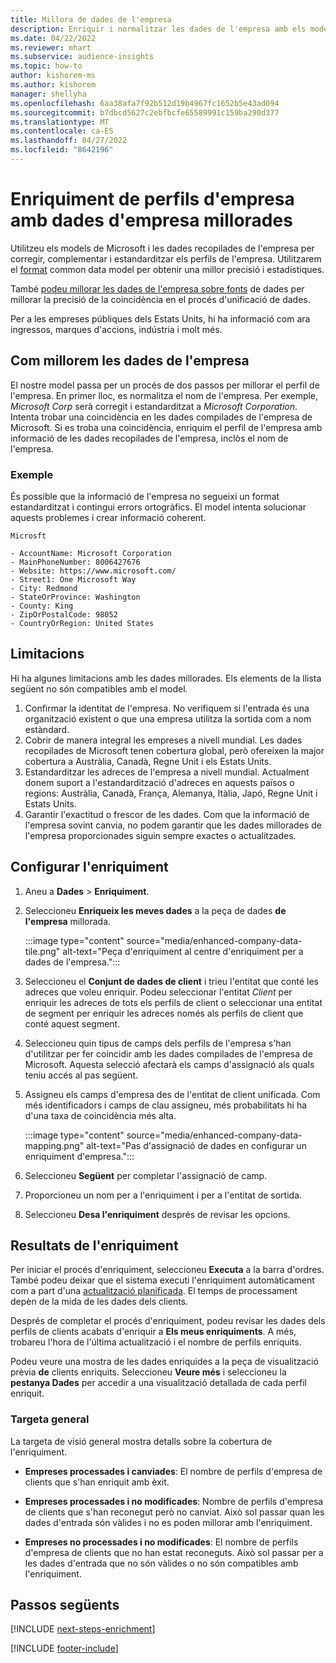 ```yaml
---
title: Millora de dades de l'empresa
description: Enriquir i normalitzar les dades de l'empresa amb els models de Microsoft.
ms.date: 04/22/2022
ms.reviewer: mhart
ms.subservice: audience-insights
ms.topic: how-to
author: kishorem-ms
ms.author: kishorem
manager: shellyha
ms.openlocfilehash: 6aa38afa7f92b512d19b4967fc1652b5e43ad094
ms.sourcegitcommit: b7dbcd5627c2ebfbcfe65589991c159ba290d377
ms.translationtype: MT
ms.contentlocale: ca-ES
ms.lasthandoff: 04/27/2022
ms.locfileid: "8642196"
---
```

# <a name="enrichment-of-company-profiles-with-enhanced-company-data"></a>Enriquiment de perfils d'empresa amb dades d'empresa millorades

Utilitzeu els models de Microsoft i les dades recopilades de l'empresa per corregir, complementar i estandarditzar els perfils de l'empresa. Utilitzarem el [format](/common-data-model/schema/core/applicationcommon/account) common data model per obtenir una millor precisió i estadístiques.

També [podeu millorar les dades de l'empresa sobre fonts](data-sources-enrichment.md) de dades per millorar la precisió de la coincidència en el procés d'unificació de dades. 

Per a les empreses públiques dels Estats Units, hi ha informació com ara ingressos, marques d'accions, indústria i molt més.  

## <a name="how-we-enhance-company-data"></a>Com millorem les dades de l'empresa

El nostre model passa per un procés de dos passos per millorar el perfil de l'empresa. En primer lloc, es normalitza el nom de l'empresa. Per exemple, *Microsoft Corp* serà corregit i estandarditzat a *Microsoft Corporation*. Intenta trobar una coincidència en les dades compilades de l'empresa de Microsoft. Si es troba una coincidència, enriquim el perfil de l'empresa amb informació de les dades recopilades de l'empresa, inclòs el nom de l'empresa.


### <a name="example"></a>Exemple

És possible que la informació de l'empresa no segueixi un format estandarditzat i contingui errors ortogràfics. El model intenta solucionar aquests problemes i crear informació coherent.

```Input
Microsft
```

```Output
- AccountName: Microsoft Corporation
- MainPhoneNumber: 8006427676
- Website: https://www.microsoft.com/
- Street1: One Microsoft Way
- City: Redmond
- StateOrProvince: Washington
- County: King
- ZipOrPostalCode: 98052
- CountryOrRegion: United States
```

## <a name="limitations"></a>Limitacions

Hi ha algunes limitacions amb les dades millorades. Els elements de la llista següent no són compatibles amb el model.

1.  Confirmar la identitat de l'empresa. No verifiquem si l'entrada és una organització existent o que una empresa utilitza la sortida com a nom estàndard.
2.  Cobrir de manera integral les empreses a nivell mundial. Les dades recopilades de Microsoft tenen cobertura global, però ofereixen la major cobertura a Austràlia, Canadà, Regne Unit i els Estats Units.
3.  Estandarditzar les adreces de l'empresa a nivell mundial. Actualment donem suport a l'estandardització d'adreces en aquests països o regions: Austràlia, Canadà, França, Alemanya, Itàlia, Japó, Regne Unit i Estats Units.
4.  Garantir l'exactitud o frescor de les dades. Com que la informació de l'empresa sovint canvia, no podem garantir que les dades millorades de l'empresa proporcionades siguin sempre exactes o actualitzades.

## <a name="configure-the-enrichment"></a>Configurar l'enriquiment

1. Aneu a **Dades** > **Enriquiment**.

1. Seleccioneu **Enriqueix les meves dades** a la peça de dades **de l'empresa** millorada.

   :::image type="content" source="media/enhanced-company-data-tile.png" alt-text="Peça d'enriquiment al centre d'enriquiment per a dades de l'empresa.":::

1. Seleccioneu el **Conjunt de dades de client** i trieu l'entitat que conté les adreces que voleu enriquir. Podeu seleccionar l'entitat *Client* per enriquir les adreces de tots els perfils de client o seleccionar una entitat de segment per enriquir les adreces només als perfils de client que conté aquest segment.

1. Seleccioneu quin tipus de camps dels perfils de l'empresa s'han d'utilitzar per fer coincidir amb les dades compilades de l'empresa de Microsoft. Aquesta selecció afectarà els camps d'assignació als quals teniu accés al pas següent.

1.  Assigneu els camps d'empresa des de l'entitat de client unificada. Com més identificadors i camps de clau assigneu, més probabilitats hi ha d'una taxa de coincidència més alta.

    :::image type="content" source="media/enhanced-company-data-mapping.png" alt-text="Pas d'assignació de dades en configurar un enriquiment d'empresa.":::

1. Seleccioneu **Següent** per completar l'assignació de camp.

1. Proporcioneu un nom per a l'enriquiment i per a l'entitat de sortida.

1. Seleccioneu **Desa l'enriquiment** després de revisar les opcions.

## <a name="enrichment-results"></a>Resultats de l'enriquiment

Per iniciar el procés d'enriquiment, seleccioneu **Executa** a la barra d'ordres. També podeu deixar que el sistema executi l'enriquiment automàticament com a part d'una [actualització planificada](system.md#schedule-tab). El temps de processament depèn de la mida de les dades dels clients.

Després de completar el procés d'enriquiment, podeu revisar les dades dels perfils de clients acabats d'enriquir a **Els meus enriquiments**. A més, trobareu l'hora de l'última actualització i el nombre de perfils enriquits.

Podeu veure una mostra de les dades enriquides a la peça de visualització prèvia **de** clients enriquits. Seleccioneu **Veure més** i seleccioneu la **pestanya Dades** per accedir a una visualització detallada de cada perfil enriquit.

### <a name="overview-card"></a>Targeta general

La targeta de visió general mostra detalls sobre la cobertura de l'enriquiment. 

* **Empreses processades i canviades**: El nombre de perfils d'empresa de clients que s'han enriquit amb èxit.

* **Empreses processades i no modificades**: Nombre de perfils d'empresa de clients que s'han reconegut però no canviat. Això sol passar quan les dades d'entrada són vàlides i no es poden millorar amb l'enriquiment.

* **Empreses no processades i no modificades**: El nombre de perfils d'empresa de clients que no han estat reconeguts. Això sol passar per a les dades d'entrada que no són vàlides o no són compatibles amb l'enriquiment.

## <a name="next-steps"></a>Passos següents

[!INCLUDE [next-steps-enrichment](includes/next-steps-enrichment.md)]

[!INCLUDE [footer-include](includes/footer-banner.md)]
